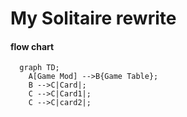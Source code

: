 # My Solitaire rewrite

#### flow chart

```mermaid
  graph TD;
    A[Game Mod] -->B{Game Table};
    B -->C|Card|;
    C -->C|Card1|;
    C -->C|card2|;
```
